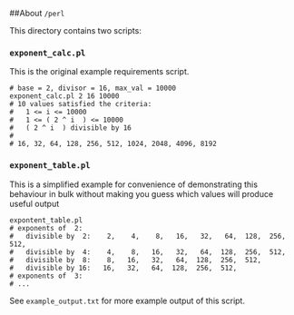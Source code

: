 ##About `/perl`

This directory contains two scripts:

### `exponent_calc.pl`

This is the original example requirements script.

```shell
# base = 2, divisor = 16, max_val = 10000
exponent_calc.pl 2 16 10000
# 10 values satisfied the criteria:
#   1 <= i <= 10000
#   1 <= ( 2 ^ i  ) <= 10000
#   ( 2 ^ i  ) divisible by 16
#
# 16, 32, 64, 128, 256, 512, 1024, 2048, 4096, 8192
```

### `exponent_table.pl`

This is a simplified example for convenience of demonstrating this behaviour
in bulk without making you guess which values will produce useful output

```shell
expontent_table.pl
# exponents of  2:
#   divisible by  2:    2,    4,    8,   16,   32,   64,  128,  256,  512,
#   divisible by  4:    4,    8,   16,   32,   64,  128,  256,  512,
#   divisible by  8:    8,   16,   32,   64,  128,  256,  512,
#   divisible by 16:   16,   32,   64,  128,  256,  512,
# exponents of  3:
# ...
```

See `example_output.txt` for more example output of this script.


